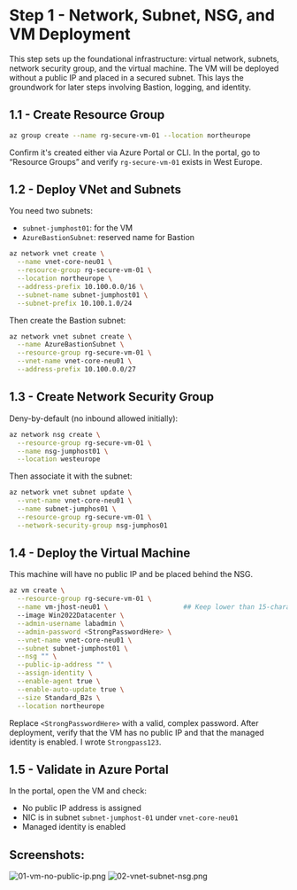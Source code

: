 # Step 1 - Network, Subnet, NSG, and VM Deployment

This step sets up the foundational infrastructure: virtual network, subnets, network security group, and the virtual machine. The VM will be deployed without a public IP and placed in a secured subnet. This lays the groundwork for later steps involving Bastion, logging, and identity.

## 1.1 - Create Resource Group

```bash
az group create --name rg-secure-vm-01 --location northeurope
```

Confirm it's created either via Azure Portal or CLI. In the portal, go to “Resource Groups” and verify `rg-secure-vm-01` exists in West Europe.

## 1.2 - Deploy VNet and Subnets

You need two subnets:

- `subnet-jumphost01`: for the VM
- `AzureBastionSubnet`: reserved name for Bastion

```bash
az network vnet create \
  --name vnet-core-neu01 \
  --resource-group rg-secure-vm-01 \
  --location northeurope \
  --address-prefix 10.100.0.0/16 \
  --subnet-name subnet-jumphost01 \
  --subnet-prefix 10.100.1.0/24
```

Then create the Bastion subnet:

```bash
az network vnet subnet create \
  --name AzureBastionSubnet \
  --resource-group rg-secure-vm-01 \
  --vnet-name vnet-core-neu01 \
  --address-prefix 10.100.0.0/27
```

## 1.3 - Create Network Security Group

Deny-by-default (no inbound allowed initially):

```bash
az network nsg create \
  --resource-group rg-secure-vm-01 \
  --name nsg-jumphost01 \
  --location westeurope
```

Then associate it with the subnet:

```bash
az network vnet subnet update \
  --vnet-name vnet-core-neu01 \
  --name subnet-jumphos01 \
  --resource-group rg-secure-vm-01 \
  --network-security-group nsg-jumphos01
```

## 1.4 - Deploy the Virtual Machine

This machine will have no public IP and be placed behind the NSG.

```bash
az vm create \
  --resource-group rg-secure-vm-01 \
  --name vm-jhost-neu01 \                   ## Keep lower than 15-characters
  --image Win2022Datacenter \
  --admin-username labadmin \
  --admin-password <StrongPasswordHere> \
  --vnet-name vnet-core-neu01 \
  --subnet subnet-jumphost01 \
  --nsg "" \
  --public-ip-address "" \
  --assign-identity \
  --enable-agent true \
  --enable-auto-update true \
  --size Standard_B2s \
  --location northeurope
```

Replace `<StrongPasswordHere>` with a valid, complex password. After deployment, verify that the VM has no public IP and that the managed identity is enabled. I wrote `Strongpass123`.

## 1.5 - Validate in Azure Portal

In the portal, open the VM and check:

- No public IP address is assigned
- NIC is in subnet `subnet-jumphost-01` under `vnet-core-neu01`
- Managed identity is enabled

## Screenshots:

![01-vm-no-public-ip.png](images/01-vm-no-public-ip.png)
![02-vnet-subnet-nsg.png](images/02-vnet-subnet-nsg.png)
